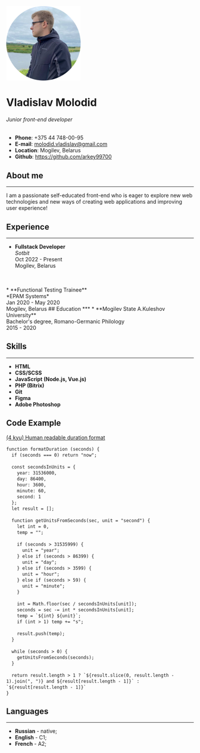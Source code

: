 <img src="./img/cv_photo.png" alt="Vladislav Molodid's photo" width="200" height="200"/>

# Vladislav Molodid
###### Junior front-end developer
* **Phone**: +375 44 748-00-95
* **E-mail**: [molodid.vladislav@gmail.com](mailto:molodid.vladislav@gmail.com)
* **Location**: Mogilev, Belarus
* **Github**: https://github.com/arkey99700

## About me
***
I am a passionate self-educated front-end who is eager to explore new web technologies and new ways of creating web applications and improving user experience!

## Experience
***
* **Fullstack Developer**<br>
*Sotbit*<br>
Oct 2022 - Present<br>
Mogilev, Belarus
<br>
<br>
* **Functional Testing Trainee**<br>
*EPAM Systems*<br>
Jan 2020 - May 2020<br>
  Mogilev, Belarus
## Education
***
* **Mogilev State A.Kuleshov University**<br>
Bachelor's degree, Romano-Germanic Philology<br>
2015 - 2020

## Skills
***
* **HTML**
* **CSS/SCSS**
* **JavaScript (Node.js, Vue.js)**
* **PHP (Bitrix)**
* **Git**
* **Figma**
* **Adobe Photoshop**

## Code Example
[(4 kyu) Human readable duration format](https://www.codewars.com/kata/52742f58faf5485cae000b9a)

    function formatDuration (seconds) {
      if (seconds === 0) return "now";
      
      const secondsInUnits = {
        year: 31536000,
        day: 86400,
        hour: 3600,
        minute: 60,
        second: 1
      };
      let result = [];
    
      function getUnitsFromSeconds(sec, unit = "second") {
        let int = 0,
        temp = "";
    
        if (seconds > 31535999) {
          unit = "year";
        } else if (seconds > 86399) {
          unit = "day";
        } else if (seconds > 3599) {
          unit = "hour";
        } else if (seconds > 59) {
          unit = "minute";
        }
        
        int = Math.floor(sec / secondsInUnits[unit]);
        seconds = sec -= int * secondsInUnits[unit];
        temp = `${int} ${unit}`;
        if (int > 1) temp += "s";
        
        result.push(temp);
      }
      
      while (seconds > 0) {
        getUnitsFromSeconds(seconds);
      }
    
      return result.length > 1 ? `${result.slice(0, result.length - 1).join(", ")} and ${result[result.length - 1]}` : `${result[result.length - 1]}`
    }

## Languages
***
* **Russian** - native;
* **English** - C1;
* **French** - A2;